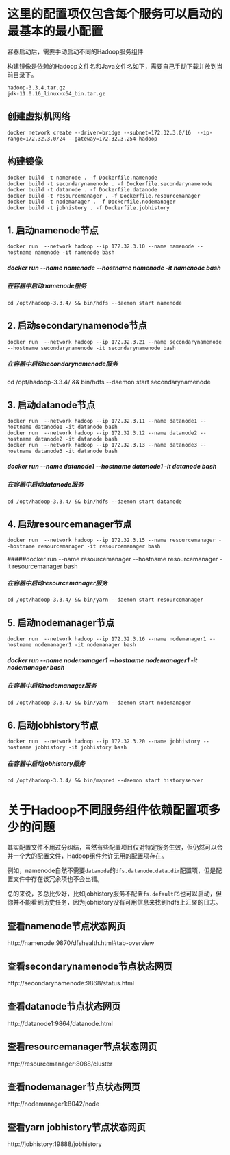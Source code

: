 # 这里的配置项仅包含每个服务可以启动的最基本的最小配置

容器启动后，需要手动启动不同的Hadoop服务组件

构建镜像是依赖的Hadoop文件名和Java文件名如下，需要自己手动下载并放到当前目录下。

```
hadoop-3.3.4.tar.gz
jdk-11.0.16_linux-x64_bin.tar.gz
```

## 创建虚拟机网络

```
docker network create --driver=bridge --subnet=172.32.3.0/16  --ip-range=172.32.3.0/24 --gateway=172.32.3.254 hadoop
```


## 构建镜像

```
docker build -t namenode . -f Dockerfile.namenode
docker build -t secondarynamenode . -f Dockerfile.secondarynamenode
docker build -t datanode . -f Dockerfile.datanode
docker build -t resourcemanager . -f Dockerfile.resourcemanager
docker build -t nodemanager . -f Dockerfile.nodemanager
docker build -t jobhistory . -f Dockerfile.jobhistory
```


## 1. 启动namenode节点
```
docker run  --network hadoop --ip 172.32.3.10 --name namenode --hostname namenode -it namenode bash
```
##### docker run --name namenode --hostname namenode -it namenode bash

##### 在容器中启动namenode服务
```
cd /opt/hadoop-3.3.4/ && bin/hdfs --daemon start namenode
```

## 2. 启动secondarynamenode节点
```
docker run  --network hadoop --ip 172.32.3.21 --name secondarynamenode --hostname secondarynamenode -it secondarynamenode bash
```
##### 在容器中启动secondarynamenode服务
cd /opt/hadoop-3.3.4/ && bin/hdfs --daemon start secondarynamenode



## 3. 启动datanode节点
```
docker run  --network hadoop --ip 172.32.3.11 --name datanode1 --hostname datanode1 -it datanode bash
docker run  --network hadoop --ip 172.32.3.12 --name datanode2 --hostname datanode2 -it datanode bash
docker run  --network hadoop --ip 172.32.3.13 --name datanode3 --hostname datanode3 -it datanode bash
```
##### docker run --name datanode1 --hostname datanode1 -it datanode bash

##### 在容器中启动datanode服务
```
cd /opt/hadoop-3.3.4/ && bin/hdfs --daemon start datanode
```



## 4. 启动resourcemanager节点
```
docker run  --network hadoop --ip 172.32.3.15 --name resourcemanager --hostname resourcemanager -it resourcemanager bash
```

#####docker run --name resourcemanager --hostname resourcemanager -it resourcemanager bash

##### 在容器中启动resourcemanager服务
```
cd /opt/hadoop-3.3.4/ && bin/yarn --daemon start resourcemanager
```



## 5. 启动nodemanager节点
```
docker run  --network hadoop --ip 172.32.3.16 --name nodemanager1 --hostname nodemanager1 -it nodemanager bash
```
##### docker run --name nodemanager1 --hostname nodemanager1 -it nodemanager bash

##### 在容器中启动nodemanager服务
```
cd /opt/hadoop-3.3.4/ && bin/yarn --daemon start nodemanager
```



## 6. 启动jobhistory节点
```
docker run  --network hadoop --ip 172.32.3.20 --name jobhistory --hostname jobhistory -it jobhistory bash
```
##### 在容器中启动jobhistory服务
```
cd /opt/hadoop-3.3.4/ && bin/mapred --daemon start historyserver
```



# 关于Hadoop不同服务组件依赖配置项多少的问题

其实配置文件不用过分纠结，虽然有些配置项目仅对特定服务生效，但仍然可以合并一个大的配置文件，Hadoop组件允许无用的配置项存在。

例如，namenode自然不需要`datanode`的`dfs.datanode.data.dir`配置项，但是配置文件中存在该冗余项也不会出错。

总的来说，多总比少好，比如jobhistory服务不配置`fs.defaultFS`也可以启动，但你并不能看到历史任务，因为jobhistory没有可用信息来找到hdfs上汇聚的日志。



## 查看namenode节点状态网页

http://namenode:9870/dfshealth.html#tab-overview
## 查看secondarynamenode节点状态网页
http://secondarynamenode:9868/status.html
## 查看datanode节点状态网页
http://datanode1:9864/datanode.html
## 查看resourcemanager节点状态网页
http://resourcemanager:8088/cluster
## 查看nodemanager节点状态网页
http://nodemanager1:8042/node
## 查看yarn jobhistory节点状态网页
http://jobhistory:19888/jobhistory
